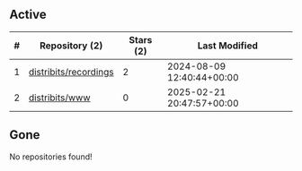 ## Active
| # | Repository (2) | Stars (2) | Last Modified |
| --- | --- | --- | --- |
| 1 | [distribits/recordings](https://hub.datalad.org/distribits/recordings) | 2 | 2024-08-09 12:40:44+00:00 |
| 2 | [distribits/www](https://hub.datalad.org/distribits/www) | 0 | 2025-02-21 20:47:57+00:00 |

## Gone
No repositories found!
